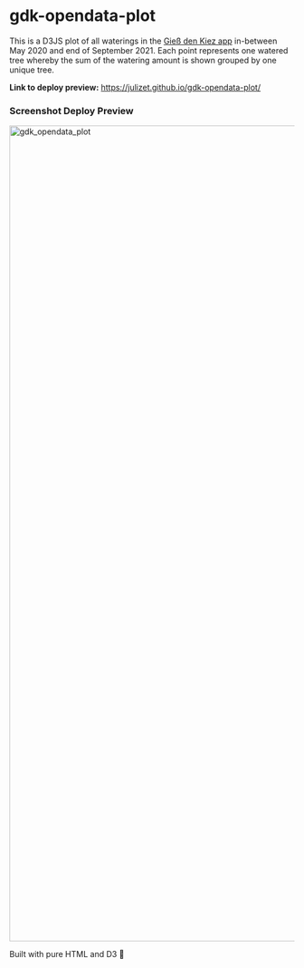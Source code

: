 # gdk-opendata-plot
This is a D3JS plot of all waterings in the [Gieß den Kiez app](www.giessdenkiez.de) in-between May 2020 and end of September 2021. Each point represents one watered tree whereby the sum of the watering amount is shown grouped by one unique tree.

**Link to deploy preview:** https://julizet.github.io/gdk-opendata-plot/

### Screenshot Deploy Preview
<img width="1440" alt="gdk_opendata_plot" src="https://user-images.githubusercontent.com/52455010/202917394-50abb2c6-c488-44be-8c16-ec8fe77dc96e.png">

Built with pure HTML and D3 💜
